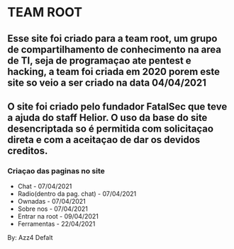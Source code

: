 # TEAM ROOT

## Esse site foi criado para a team root, um grupo de compartilhamento de conhecimento na area de TI, seja de programaçao ate pentest e hacking, a team foi criada em 2020 porem este site so veio a ser criado na data 04/04/2021

## O site foi criado pelo fundador FatalSec que teve a ajuda do staff Helior. O uso da base do site desencriptada so é permitida com solicitaçao direta e com a aceitaçao de dar os devidos creditos.

### Criaçao das paginas no site

- Chat - 07/04/2021
- Radio(dentro da pag. chat) - 07/04/2021
- Ownadas - 07/04/2021
- Sobre nos - 07/04/2021
- Entrar na root - 09/04/2021
- Ferramentas - 22/04/2021

By: Azz4 Defalt
